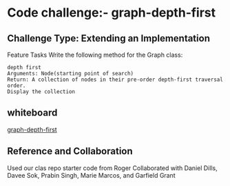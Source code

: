 # Code challenge:- graph-depth-first

## Challenge Type: Extending an Implementation

Feature Tasks
Write the following method for the Graph class:

    depth first
    Arguments: Node(starting point of search)
    Return: A collection of nodes in their pre-order depth-first traversal order.
    Display the collection

## whiteboard

[graph-depth-first](/home/wonde/codefellows/code-401/data-structures-and-algorithms/python/code_challenges/images/graph-depth-first.jpg)

## Reference and Collaboration

Used our clas repo starter code from Roger
Collaborated with Daniel Dills, Davee Sok, Prabin Singh, Marie Marcos, and Garfield Grant
